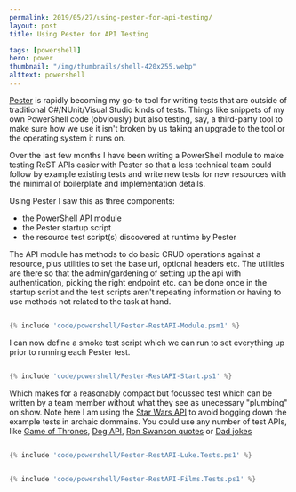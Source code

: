 ```yaml
---
permalink: 2019/05/27/using-pester-for-api-testing/
layout: post
title: Using Pester for API Testing

tags: [powershell]
hero: power
thumbnail: "/img/thumbnails/shell-420x255.webp"
alttext: powershell
---
```


<a href="https://github.com/pester/Pester">Pester</a> is rapidly becoming my go-to tool for writing tests that
are outside of traditional C#/NUnit/Visual Studio kinds of tests. Things like snippets of my own PowerShell code
(obviously) but also testing, say, a third-party tool to make sure how we use it isn't broken by us taking an
upgrade to the tool or the operating system it runs on.

Over the last few months I have been writing a PowerShell module to make testing ReST APIs easier with Pester
so that a less technical team could follow by example existing tests and write new tests for new resources
with the minimal of boilerplate and implementation details.

Using Pester I saw this as three components:

- the PowerShell API module
- the Pester startup script
- the resource test script(s) discovered at runtime by Pester

The API module has methods to do basic CRUD operations against a resource, plus utilities to set the base
url, optional headers etc. The utilities are there so that the admin/gardening of setting up the api with
authentication, picking the right endpoint etc. can be done once in the startup script and the test scripts
aren't repeating information or having to use methods not related to the task at hand.

```powershell

{% include 'code/powershell/Pester-RestAPI-Module.psm1' %}

```

I can now define a smoke test script which we can run to set everything up prior to running each Pester test.

```powershell

{% include 'code/powershell/Pester-RestAPI-Start.ps1' %}

```

Which makes for a reasonably compact but focussed test which can be written by a team member without what they
see as unecessary "plumbing" on show. Note here I am using the <a href="https://swapi.co/">Star Wars API</a> to
avoid bogging down the example tests in archaic dommains. You could use any number of test APIs, like
<a href="https://anapioficeandfire.com/">Game of Thrones</a>, <a href="https://dog.ceo/dog-api/">Dog API</a>,
<a href="http://ron-swanson-quotes.herokuapp.com/v2/quotes">Ron Swanson quotes</a> or
<a href="https://icanhazdadjoke.com/api">Dad jokes</a>

```powershell

{% include 'code/powershell/Pester-RestAPI-Luke.Tests.ps1' %}

```

```powershell

{% include 'code/powershell/Pester-RestAPI-Films.Tests.ps1' %}

```
